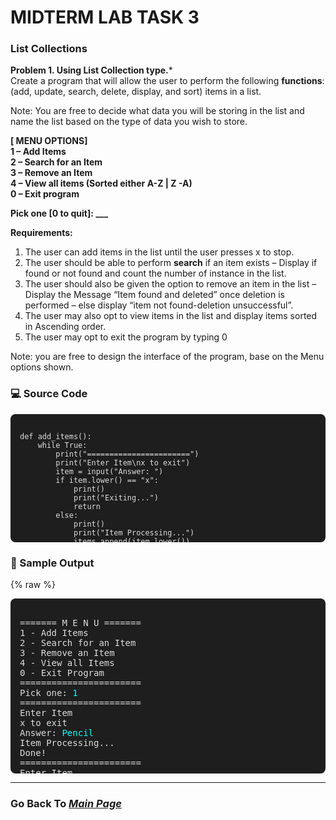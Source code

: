 # MIDTERM LAB TASK 3
### List Collections

**Problem 1. Using List Collection type.***  
Create a program that will allow the user to perform the following **functions**: (add, update, search, delete, display, and sort) items in a list.  

Note: You are free to decide what data you will be storing in the list and name the list based
on the type of data you wish to store.  

**[ MENU OPTIONS]**  
**1 – Add Items**  
**2 – Search for an Item**  
**3 – Remove an Item**  
**4 – View all items (Sorted either A-Z | Z -A)**  
**0 – Exit program**  

**Pick one [0 to quit]: ___**  

**Requirements:**  
1. The user can add items in the list until the user presses x to stop.  
2. The user should be able to perform **search** if an item exists – Display if found or not
found and count the number of instance in the list.  
3. The user should also be given the option to remove an item in the list – Display the
Message “Item found and deleted” once deletion is performed – else display “item
not found-deletion unsuccessful”.  
4. The user may also opt to view items in the list and display items sorted in
Ascending order.  
5. The user may opt to exit the program by typing 0
  
Note: you are free to design the interface of the program, base on the Menu options
shown.  

### 💻 Source Code
<div style="background-color:#1e1e1e; color:#dcdcdc; padding:15px; border-radius:8px; height:175px; overflow-y:auto;">
<pre><code>def add_items():
    while True:
        print("=======================")
        print("Enter Item\nx to exit")
        item = input("Answer: ")
        if item.lower() == "x":
            print()
            print("Exiting...")
            return
        else:
            print()
            print("Item Processing...")
            items.append(item.lower())
            print("Done!")


def search_item():
    print("=======================")
    seek = input("Search ")
    print("\nSearching...")
    count = items.count(seek.lower())
    if count == 0:
        print("\nNo Item Found :(")
    else:
        print("Found It!\n")
        print(f'"{seek}" currently have {count} in the list')


def remove_item():
    print("=======================")
    remove = input("Remove ")
    count = items.count(remove.lower())
    if count == 0:
        print("Item not Found")
        print("Deletion Unsuccessful")
    else:
        print("Item Found...")
        items.remove(remove)
        print("Item Deleted")


def view_items():
    while True:
        print("=======================")
        print("View Items in...")
        print("1 - Acending Order (A-Z)")
        print("2 - Descending Order (Z-A)")
        view = int(input("Pick one: "))
        if view < 0 or view > 2:
            print("\nINVALID INPUT!")
            continue
        break
    if view == 1:
        items.sort()
    elif view == 2:
        items.sort(reverse=True)
    print("====== ITEMS LIST =====")
    for count, item in enumerate(items, start=1):
        print(f"{count:3} - {item}")


items = []
while True:
    print("======= M E N U =======")
    print("1 - Add Items")
    print("2 - Search for an Item")
    print("3 - Remove an Item")
    print("4 - View all Items")
    print("0 - Exit Program")
    print("=======================")
    choice = int(input("Pick one: "))
    if choice == 0:
        break
    elif choice == 1:
        add_items()
    elif choice == 2:
        search_item()
    elif choice == 3:
        remove_item()
    elif choice == 4:
        view_items()
    else:
        print("\nINVALID INPUT!")
</code></pre>
  </div>  

### 🧾 Sample Output
{% raw %}
<div style="background-color:#1e1e1e; color:#dcdcdc; padding:15px; border-radius:8px; height:250px; overflow-y:auto; white-space:pre; font-family:monospace;">
======= M E N U =======
1 - Add Items
2 - Search for an Item
3 - Remove an Item
4 - View all Items
0 - Exit Program
=======================
Pick one: <span style="color:#00ffff;">1</span>
=======================
Enter Item
x to exit
Answer: <span style="color:#00ffff;">Pencil</span>
Item Processing...
Done!
=======================
Enter Item
x to exit
Answer: <span style="color:#00ffff;">bag</span>
Item Processing...
Done!
=======================
Enter Item
x to exit
Answer: <span style="color:#00ffff;">pencil</span>
Item Processing...
Done!
=======================
Enter Item
x to exit
Answer: <span style="color:#00ffff;">ballpen</span>
Item Processing...
Done!
=======================
Enter Item
x to exit
Answer: <span style="color:#00ffff;">x</span>
Exiting...
======= M E N U =======
1 - Add Items
2 - Search for an Item
3 - Remove an Item
4 - View all Items
0 - Exit Program
=======================
Pick one: <span style="color:#00ffff;">2</span>
=======================
Search <span style="color:#00ffff;">BAG</span>
Searching...
Found It!
"BAG" currently have 1 in the list
======= M E N U =======
1 - Add Items
2 - Search for an Item
3 - Remove an Item
4 - View all Items
0 - Exit Program
=======================
Pick one: <span style="color:#00ffff;">3</span>
=======================
Remove <span style="color:#00ffff;">bag</span>
Item Found...
Item Deleted
======= M E N U =======
1 - Add Items
2 - Search for an Item
3 - Remove an Item
4 - View all Items
0 - Exit Program
=======================
Pick one: <span style="color:#00ffff;">4</span>
=======================
View Items in...
1 - Acending Order (A-Z)
2 - Descending Order (Z-A)
Pick one: <span style="color:#00ffff;">1</span>
====== ITEMS LIST =====
  1 - ballpen
  2 - pencil
  3 - pencil
======= M E N U =======
1 - Add Items
2 - Search for an Item
3 - Remove an Item
4 - View all Items
0 - Exit Program
=======================
Pick one: <span style="color:#00ffff;">0</span>
{% endraw %}
</div>


---  

### Go Back To [*Main Page*](https://noeljustine.github.io/7OOP-PORTFOLIO/)
